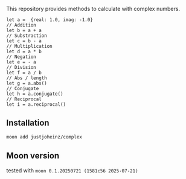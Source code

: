 This repository provides methods to calculate with complex numbers.

```moonbit
let a =  {real: 1.0, imag: -1.0}
// Addition
let b = a + a
// Substraction
let c = b - a
// Multiplication
let d = a * b 
// Negation
let e = - a
// Division
let f = a / b 
// Abs / length
let g = a.abs()
// Conjugate
let h = a.conjugate()
// Reciprocal
let i = a.reciprocal()
```

## Installation

``` sh
moon add justjoheinz/complex
```

## Moon version 

tested with `moon 0.1.20250721 (1581c56 2025-07-21)`